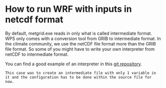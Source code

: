 # How to run WRF with inputs in netcdf format


By default, metgrid.exe reads in only what is called intermediate format. WPS only comes with a conversion tool from GRIB to intermediate format. In the climate community, we use the netCDF file format more than the GRIB file format. So some of you might have to write your own interpreter from netCDF to intermediate format.

You can find a good example of an interpreter in this [git repository](https://github.com/coecms/Soil_Moisture_WRF).

```{note}
This case was to create an intermediate file with only 1 variable in it and the configuration has to be done within the source file for now.
```
